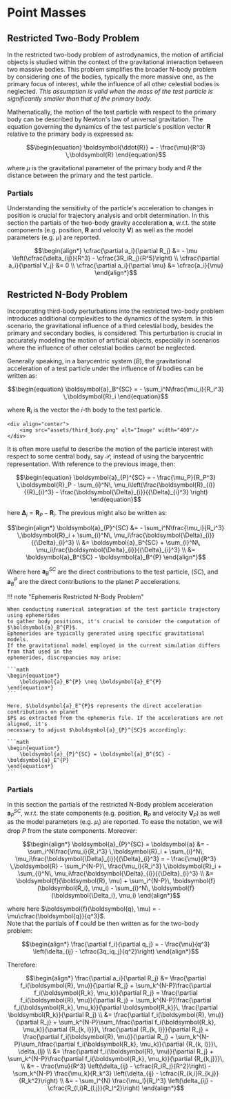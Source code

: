 
# Point Masses

## Restricted Two-Body Problem

In the restricted two-body problem of astrodynamics, the motion of artificial objects is studied
within the context of the gravitational interaction between two massive bodies. This problem 
simplifies the broader N-body problem by considering one of the bodies, typically the more massive one, 
as the primary focus of interest, while the influence of all other celestial bodies is neglected. 
_This assumption is valid when the mass of the test particle is significantly smaller than that of the primary body._

Mathematically, the motion of the test particle with respect to the primary body can be described 
by Newton's law of universal gravitation. The equation governing the dynamics of the test particle's 
position vector $\boldsymbol{R}$ relative to the primary body is expressed as:

```math
\begin{equation}
    \boldsymbol{\ddot{R}} = - \frac{\mu}{R^3} \,\boldsymbol{R} 
\end{equation}
```

where $\mu$ is the gravitational parameter of the primary body and $R$ the distance between 
the primary and the test particle.

### Partials 

Understanding the sensitivity of the particle's acceleration to changes in position is crucial 
for trajectory analysis and orbit determination. In this section the partials of the two-body 
gravity acceleration $\boldsymbol{a}$, w.r.t. the state components (e.g. position, $\boldsymbol{R}$
and velocity $\boldsymbol{V}$) as well as the model parameters (e.g. $\mu$) are reported.

```math
\begin{align*}
    \cfrac{\partial a_i}{\partial R_j} &= - \mu  \left(\cfrac{\delta_{ij}}{R^3} - \cfrac{3R_iR_j}{R^5}\right) \\
    \cfrac{\partial a_i}{\partial V_j} &= 0 \\
    \cfrac{\partial a_i}{\partial \mu} &= \cfrac{a_i}{\mu}
\end{align*}
```

## Restricted N-Body Problem

Incorporating third-body perturbations into the restricted two-body problem introduces 
additional complexities to the dynamics of the system. In this scenario, the gravitational 
influence of a third celestial body, besides the primary and secondary bodies, is considered. 
This perturbation is crucial in accurately modeling the motion of artificial objects, especially 
in scenarios where the influence of other celestial bodies cannot be neglected.

Generally speaking, in a barycentric system ($B$), the gravitational acceleration of a test 
particle under the influence of $N$ bodies can be written as:

```math
\begin{equation}
    \boldsymbol{a}_B^{SC} = - \sum_i^N\frac{\mu_i}{R_i^3} \,\boldsymbol{R}_i 
\end{equation}
```

where $\boldsymbol{R}_i$ is the vector the $i$-th body to the test particle. 


```@raw html
<div align="center">
    <img src="assets/third_body.png" alt="Image" width="400"/>
</div>
```

It is often more useful to describe the motion of the particle interest with respect to 
some central body, say $\mathcal{P}$, instead of using the barycentric representation.
With reference to the previous image, then:

```math
\begin{equation}
    \boldsymbol{a}_{P}^{SC} = - \frac{\mu_P}{R_P^3} \,\boldsymbol{R}_P - \sum_{i}^N\, \mu_i\left(\frac{\boldsymbol{R}_{i}}{{R}_{i}^3} - \frac{\boldsymbol{\Delta}_{i}}{{\Delta}_{i}^3} \right)
\end{equation}
```
here $\boldsymbol{\Delta}_i = \boldsymbol{R}_P - \boldsymbol{R}_i$. 
The previous might also be written as:

```math
\begin{align*}
    \boldsymbol{a}_{P}^{SC} &= - \sum_i^N\frac{\mu_i}{R_i^3} \,\boldsymbol{R}_i  + \sum_{i}^N\, \mu_i\frac{\boldsymbol{\Delta}_{i}}{{\Delta}_{i}^3} \\
    &= \boldsymbol{a}_B^{SC} + \sum_{i}^N\, \mu_i\frac{\boldsymbol{\Delta}_{i}}{{\Delta}_{i}^3} \\
    &= \boldsymbol{a}_B^{SC} - \boldsymbol{a}_B^{P}
\end{align*}
```

Where here $\boldsymbol{a}_B^{SC}$ are the direct contributions to the test particle, 
($SC$), and $\boldsymbol{a}_B^{P}$ are the direct contributions to the planet $P$ accelerations.

!!! note "Ephemeris Restricted N-Body Problem"

    When conducting numerical integration of the test particle trajectory using ephemerides 
    to gather body positions, it's crucial to consider the computation of $\boldsymbol{a}_B^{P}$. 
    Ephemerides are typically generated using specific gravitational models. 
    If the gravitational model employed in the current simulation differs from that used in the 
    ephemerides, discrepancies may arise:

    ```math 
    \begin{equation*}
        \boldsymbol{a}_B^{P} \neq \boldsymbol{a}_E^{P}
    \end{equation*}
    ```

    Here, $\boldsymbol{a}_E^{P}$ represents the direct acceleration contributions on planet 
    $P$ as extracted from the ephemeris file. If the accelerations are not aligned, it's 
    necessary to adjust $\boldsymbol{a}_{P}^{SC}$ accordingly:

    ```math 
    \begin{equation*}
        \boldsymbol{a}_{P}^{SC} = \boldsymbol{a}_B^{SC} - \boldsymbol{a}_E^{P}
    \end{equation*}
    ```

### Partials 

In this section the partials of the restricted N-Body problem acceleration $\boldsymbol{a}_{P}^{SC}$, 
w.r.t. the state components (e.g. position, $\boldsymbol{R}_P$ and velocity 
$\boldsymbol{V}_P$) as well as the model parameters (e.g. $\mu_i$) are reported.
To ease the notation, we will drop $P$ from the state components. Moreover:

```math 
\begin{align*}
    \boldsymbol{a}_{P}^{SC} = \boldsymbol{a} &= - \sum_i^N\frac{\mu_i}{R_i^3} \,\boldsymbol{R}_i  + \sum_{i}^N\, \mu_i\frac{\boldsymbol{\Delta}_{i}}{{\Delta}_{i}^3} 
    = - \frac{\mu}{R^3} \,\boldsymbol{R}  - \sum_i^{N-P}\, \frac{\mu_i}{R_i^3}  \,\boldsymbol{R}_i + \sum_{i}^N\, \mu_i\frac{\boldsymbol{\Delta}_{i}}{{\Delta}_{i}^3} \\ 
    &= \boldsymbol{f}(\boldsymbol{R}, \mu) + \sum_i^{N-P}\, \boldsymbol{f}(\boldsymbol{R_i}, \mu_i) - \sum_{i}^N\, \boldsymbol{f}(\boldsymbol{\Delta_i}, \mu_i) 
\end{align*}
```

where here $\boldsymbol{f}(\boldsymbol{q}, \mu) = -\mu\cfrac{\boldsymbol{q}}{q^3}$.   
Note that the partials of $\boldsymbol{f}$ could be then written as for the two-body problem:

```math 
\begin{align*}
    \frac{\partial f_i}{\partial q_j} = - \frac{\mu}{q^3}  \left(\delta_{ij} - \cfrac{3q_iq_j}{q^2}\right)
\end{align*}
```

Therefore:

```math 
\begin{align*}
    \frac{\partial a_i}{\partial R_j} &= \frac{\partial f_i(\boldsymbol{R}, \mu)}{\partial R_j} +  \sum_k^{N-P}\frac{\partial f_i(\boldsymbol{R_k}, \mu_k)}{\partial R_j} 
    =  \frac{\partial f_i(\boldsymbol{R}, \mu)}{\partial R_j} +  \sum_k^{N-P}\frac{\partial f_i(\boldsymbol{R_k}, \mu_k)}{\partial \boldsymbol{R_k}}\, \frac{\partial \boldsymbol{R_k}}{\partial R_j} \\ 
    &=  \frac{\partial f_i(\boldsymbol{R}, \mu)}{\partial R_j} +  \sum_k^{N-P}\sum_l\frac{\partial f_i(\boldsymbol{R_k}, \mu_k)}{\partial {R_{k, l}}}\, \frac{\partial {R_{k, l}}}{\partial R_j} 
    =  \frac{\partial f_i(\boldsymbol{R}, \mu)}{\partial R_j} +  \sum_k^{N-P}\sum_l\frac{\partial f_i(\boldsymbol{R_k}, \mu_k)}{\partial {R_{k, l}}}\, \delta_{lj} \\ 
    &=  \frac{\partial f_i(\boldsymbol{R}, \mu)}{\partial R_j} +  \sum_k^{N-P}\frac{\partial f_i(\boldsymbol{R_k}, \mu_k)}{\partial {R_{k,j}}}\, \\ 
    &= - \frac{\mu}{R^3}  \left(\delta_{ij} - \cfrac{R_iR_j}{R^2}\right) - \sum_k^{N-P} \frac{\mu_k}{R_k^3}  \left(\delta_{ij} - \cfrac{R_{k,i}R_{k,j}}{R_k^2}\right) \\
    &= - \sum_l^{N} \frac{\mu_l}{R_l^3}  \left(\delta_{ij} - \cfrac{R_{l,i}R_{l,j}}{R_l^2}\right)
\end{align*}
```